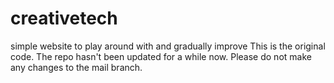 # creativetech
simple website to play around with and gradually improve
This is the original code.
The repo hasn't been updated for a while now.
Please do not make any changes to the mail branch.

